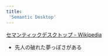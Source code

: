 ```yaml
---
title:
 'Semantic Desktop'
---
```

[セマンティックデスクトップ - Wikipedia](https://ja.wikipedia.org/wiki/%E3%82%BB%E3%83%9E%E3%83%B3%E3%83%86%E3%82%A3%E3%83%83%E3%82%AF%E3%83%87%E3%82%B9%E3%82%AF%E3%83%88%E3%83%83%E3%83%97)
- 先人の破れた夢っぽさがある